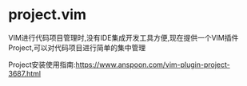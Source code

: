 # project.vim
VIM进行代码项目管理时,没有IDE集成开发工具方便,现在提供一个VIM插件Project,可以对代码项目进行简单的集中管理

Project安装使用指南:https://www.anspoon.com/vim-plugin-project-3687.html

